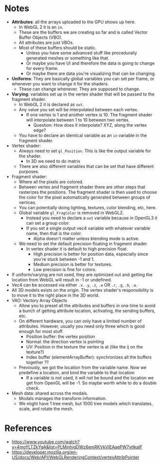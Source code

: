 Notes
=====

- **Attributes**: all the arrays uploaded to the GPU shows up here.
  - In WebGL 2 it is an `in`.
  - These are the buffers we are creating so far and is called Vector Buffer Objects (VBO).
  - All attributes are just VBOs.
  - Most of these buffers should be static.
    - Unless you have some advanced stuff like procedurally generated meshes or something like that.
    - Or maybe you have UI and therefore the data is going to change for every frame.
    - Or maybe there are data you're visualizing that can be changing.
- **Uniforms**: They are basically global variables you can set per frame, or whenever you want to change it for the shaders.
  - These can change whenever. They are supposed to change.
- **Varying**: variables set up in the vertex shader that will be passed to the fragment shader.
  - In WebGL 2 it is declared as `out`.
  - Any value you set will be interpolated between each vertex.
    - If one vertex is 1 and another vertex is 10. The fragment shader will interpolate between 1 to 10 between two vertex.
      - Question: How does it interpolate? XYZ, along the vertex edge?
  - You have to declare an identical variable as an `in` variable in the fragment shader.
- Vertex shader:
  - Always need to set `gl_Position`. This is like the output variable for the shader.
    - In 3D we need to do matrix
  - There are also different variables that can be set that have different purposes.
- Fragment shader:
  - Where all the pixels are colored.
  - Between vertex and fragment shader there are other steps that rasterizes the
    positions. The fragment shader is then used to choose the color for the pixel
    automatically generated between groups of vertices.
  - You can potentially doing lighting, textures, color blending, etc, here.
  - Global variable `gl_FragColor` is removed in WebGL2.
    - Instead you need to declare a `out` variable because in OpenGL3 it can set a group color.
    - If you set a single output vec4 variable with whatever variable name, then that is the color.
      - Alpha doesn't matter unless blending mode is active.
  - We need to set the default precision floating in fragment shader.
    - In vertex shader it is default to high precision float.
      - High precision is better for position data, especially since you're stuck between -1 and 1.
      - Medium precision is better for textures.
      - Low precision is fine for colors.
- If uniform/varying are not used, they are optimized out and getting the location from WebGL will result in -1 or undefined.
- Vec4 can be accessed via either `.x`. `.y`, `.z`, `.w` OR `.r`, `.g`, `.b`, `.a`.
- All 3D models exists on the origin. The vertex shader's responsibility is to
  move it to the right place in the 3D world.
- VAO: Vectory Array Objects
  - Allow you to preset all the attributes and buffers in one time to avoid a bunch of getting attribute location, activating, the sending buffers, etc.
  - On different hardware, you can only have a limited number of attributes. However, usually you need only three which is good enough for most stuff.
    - Position buffer: the vertex position
    - Normal: the direction vertex is pointing
    - UV: Position in the texture the vertex is at (like the ij on the texture?)
    - Index buffer (elementArrayBuffer): synchronizes all the buffers together ??
  - Previously, we got the location from the variable name. Now we predefine a location, and bind the variable to that location
    - If a variable is not used, it will not be bound and the location we get from OpenGL will be -1. So maybe worth while to do a double check.
- Mesh data: shared across the modals.
  - Modals manages the transform information.
  - We might have 1 tree mesh, but 1000 tree models which translates, scale, and rotate the mesh.

References
==========

- https://www.youtube.com/watch?v=4moYLTZkYgA&list=PLMinhigDWz6emRKVkVIEAaePW7vtIkaIF
- https://developer.mozilla.org/en-US/docs/Web/API/WebGLRenderingContext/vertexAttribPointer
